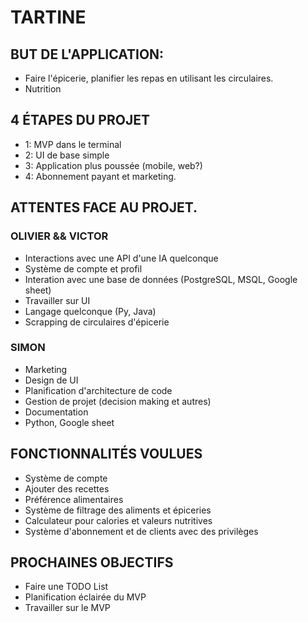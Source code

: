 # TARTINE

## BUT DE L'APPLICATION:
- Faire l'épicerie, planifier les repas en utilisant les circulaires.
- Nutrition

## 4 ÉTAPES DU PROJET
- 1: MVP dans le terminal
- 2: UI de base simple
- 3: Application plus poussée (mobile, web?)
- 4: Abonnement payant et marketing.

## ATTENTES FACE AU PROJET.

### OLIVIER && VICTOR
- Interactions avec une API d'une IA quelconque
- Système de compte et profil
- Interation avec une base de données (PostgreSQL, MSQL, Google sheet)
- Travailler sur UI
- Langage quelconque (Py, Java)
- Scrapping de circulaires d'épicerie

### SIMON
- Marketing
- Design de UI
- Planification d'architecture de code
- Gestion de projet (decision making et autres)
- Documentation
- Python, Google sheet


## FONCTIONNALITÉS VOULUES
- Système de compte
- Ajouter des recettes
- Préférence alimentaires
- Système de filtrage des aliments et épiceries
- Calculateur pour calories et valeurs nutritives
- Système d'abonnement et de clients avec des privilèges

## PROCHAINES OBJECTIFS
- Faire une TODO List
- Planification éclairée du MVP
- Travailler sur le MVP
